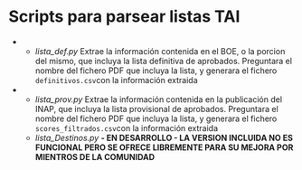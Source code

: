 # Scripts para parsear listas TAI
* * *lista_def.py* Extrae la información contenida en el BOE, o la porcion del mismo, que incluya la lista definitiva de aprobados. Preguntara el nombre del fichero PDF que incluya la lista, y generara el fichero `definitivos.csv`con la información extraida
* * *lista_prov.py* Extrae la información contenida en la publicación del INAP, que incluya la lista provisional de aprobados. Preguntara el nombre del fichero PDF que incluya la lista, y generara el fichero `scores_filtrados.csv`con la información extraida
  * *lista_Destinos.py* **- EN DESARROLLO - LA VERSION INCLUIDA NO ES FUNCIONAL PERO SE OFRECE LIBREMENTE PARA SU MEJORA POR MIENTROS DE LA COMUNIDAD**
